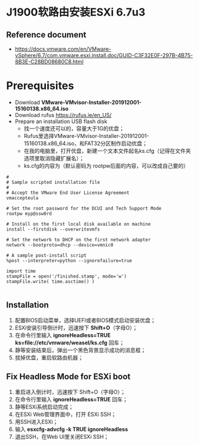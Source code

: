 # J1900软路由安装ESXi 6.7u3

## Reference document

-  https://docs.vmware.com/en/VMware-vSphere/6.7/com.vmware.esxi.install.doc/GUID-C3F32E0F-297B-4B75-8B3E-C28BD08680C8.html

# Prerequisites

- Download **VMware-VMvisor-Installer-201912001-15160138.x86_64.iso**
- Download rufus  https://rufus.ie/en_US/
- Prepare an installation USB flash disk
  - 找一个速度还可以的，容量大于1G的优盘；
  - Rufus里选择VMware-VMvisor-Installer-201912001-15160138.x86_64.iso，和FAT32分区制作启动优盘；
  - 在我的电脑里，打开优盘，新建一个文本文件起名ks.cfg（记得在文件夹选项里取消隐藏扩展名）；
  - ks.cfg的内容为（默认密码为 rootpw后面的内容，可以改成自己要的）

```
#
# Sample scripted installation file
#
# Accept the VMware End User License Agreement
vmaccepteula

# Set the root password for the DCUI and Tech Support Mode
rootpw myp@ssw0rd

# Install on the first local disk available on machine
install --firstdisk --overwritevmfs

# Set the network to DHCP on the first network adapter
network --bootproto=dhcp --device=vmnic0

# A sample post-install script
%post --interpreter=python --ignorefailure=true

import time
stampFile = open('/finished.stamp', mode='w')
stampFile.write( time.asctime() )


```



## Installation

1. 配置BIOS启动菜单，选择UEFI或者BIOS模式启动安装优盘；
2. ESXi安装引导倒计时，迅速按下 **Shift+O**（字母O）；
3. 在命令行里输入 **ignoreHeadless=TRUE ks=file://etc/vmware/weasel/ks.cfg** 回车；
4. 静等安装结束后，弹出一个黑色背景显示成功的消息框；
5. 拔掉优盘，重启软路由机器；

   

## Fix Headless Mode for ESXi boot

1. 重启进入倒计时，迅速按下 Shift+O（字母O）；
2. 在命令行里输入 **ignoreHeadless=TRUE** 回车；
3. 静等ESXi系统启动完成；
4. 在ESXi Web管理界面中，打开 ESXi SSH；
5. 用SSH进入ESXi；
6. 输入 **esxcfg-advcfg -k TRUE ignoreHeadless**
7. 退出SSH，在Web UI里关闭ESXi SSH；
